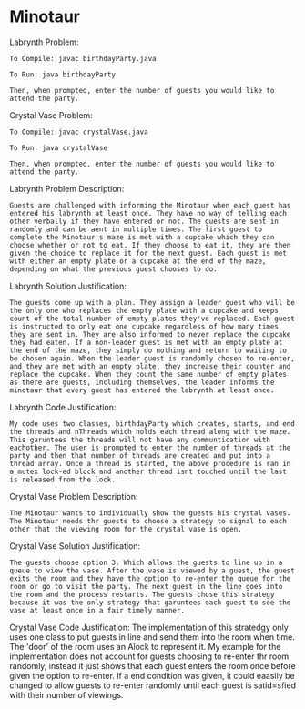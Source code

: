 # Minotaur

Labrynth Problem: 

    To Compile: javac birthdayParty.java

    To Run: java birthdayParty 

    Then, when prompted, enter the number of guests you would like to attend the party. 
    
Crystal Vase Problem:

    To Compile: javac crystalVase.java

    To Run: java crystalVase

    Then, when prompted, enter the number of guests you would like to attend the party. 

Labrynth Problem Description:

    Guests are challenged with informing the Minotaur when each guest has entered his labrynth at least once. They have no way of telling each other verbally if they have entered or not. The guests are sent in randomly and can be aent in multiple times. The first guest to complete the Minotaur's maze is met with a cupcake which they can choose whether or not to eat. If they choose to eat it, they are then given the choice to replace it for the next guest. Each guest is met with either an empty plate or a cupcake at the end of the maze, depending on what the previous guest chooses to do. 

Labrynth Solution Justification: 

    The guests come up with a plan. They assign a leader guest who will be the only one who replaces the empty plate with a cupcake and keeps count of the total number of empty plates they've replaced. Each guest is instructed to only eat one cupcake regardless of how many times they are sent in. They are also informed to never replace the cupcake they had eaten. If a non-leader guest is met with an empty plate at the end of the maze, they simply do nothing and return to waiting to be chosen again. When the leader guest is randomly chosen to re-enter, and they are met with an empty plate, they increase their counter and replace the cupcake. When they count the same number of empty plates as there are guests, including themselves, the leader informs the minotaur that every guest has entered the labrynth at least once. 

Labrynth Code Justification:

    My code uses two classes, birthdayParty which creates, starts, and end the threads and nThreads which holds each thread along with the maze. This garuntees the threads will not have any communtication with eachother. The user is prompted to enter the number of threads at the party and then that number of threads are created and put into a thread array. Once a thread is started, the above procedure is ran in a mutex lock-ed block and another thread isnt touched until the last is released from the lock. 

Crystal Vase Problem Description: 

    The Minotaur wants to individually show the guests his crystal vases. The Minotaur needs thr guests to choose a strategy to signal to each other that the viewing room for the crystal vase is open.

Crystal Vase Solution Justification:

    The guests choose option 3. Which allows the guests to line up in a queue to view the vase. After the vase is viewed by a guest, the guest exits the room and they have the option to re-enter the queue for the room or go to visit the party. The next guest in the line goes into the room and the process restarts. The guests chose this strategy because it was the only strategy that garuntees each guest to see the vase at least once in a fair timely manner. 

Crystal Vase Code Justification:
    The implementation of this stratedgy only uses one class to put guests in line and send them into the room when time. The 'door' of the room uses an Alock to represent it. My example for the implementation does not account for guests choosing to re-enter thr room randomly, instead it just shows that each guest enters the room once before given the option to re-enter. If a end condition was given, it could eaasily be changed to allow guests to re-enter randomly until each guest is satid=sfied with their number of viewings. 

